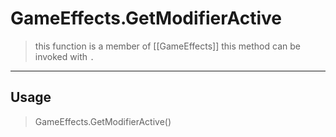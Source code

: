 # GameEffects.GetModifierActive
> this function is a member of [[GameEffects]]
> this method can be invoked with `.`
-----
## Usage
> GameEffects.GetModifierActive()
